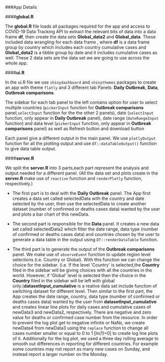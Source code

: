 ###App Details

####**global.R**

The **global.R** file loads all packages required for the app and access to COVID-19 Data Tracking API to extract the relevant bits of data into a data frame **df**, then create the data sets **Global_data2** and **Global_data**. These included data wrangling for each data frame , where **df** is a data frame group by country which includes each country cumulative cases and **Global_data2** is a tibble group by date and it includes cumulative cases as well. These 2 data sets are the data set we are going to use across the whole app.


####**ui.R**

In the ui.R file we use `shinydashboard` and `shinythemes` packages to create an app with theme `flatly` and 3 different tab Panels: **Daily Outbreak**, **Data**, **Outbreak comparisons**. 

The sidebar for each tab panel to the left contains option for user to select multiple countries (`pickerInput` function for **Outbreak comparisons** panel,`selectInput` function for the the other 2 panels), date (`selectInput` function, only appear in **Daily Outbreak** panel), date range (`dateRangeInput` function) and data level (`pickerInput` function, only appear in **Outbreak comparisons** panel) as well as Refresh button and download button

Each panel give a different output in the main panel. We use `plotlyOutput` function for all the plotting output and use `DT::dataTableOutput()` function to give data table output. 

####**server.R**

We split the **server.R** into 3 parts,each part represent the analysis and output needed for a different panel. (All the data set and plots create in the **server.R** make use of `reactive` function and `renderPlotly` function, respectively.)

* The first part is to deal with the **Daily Outbreak** panel. The App first creates a data set called  selectedData with the country and date selected by the user, then use the selectedData to create another dataset (number of confirmed or deaths cases data) wanted by the user and plots a bar chart of this newData.

* The second part is responsible for the **Data** panel. It creates a new data set called selectedData2 which filter the date range, data type (number of confirmed or deaths cases data) and countries chosen by the user to generate a data table in the output using `DT::renderDataTable` function.

* The third part is to generate the output of the **Outbreak comparisons** panel. We make use of `observeEvent` function to update region level selections (i.e. Country or Global). With this function we can change the choice for the sidebar. (i.e. If the level 'Country' is selected,the **Country** filed in the sidebar will be giving choices with all the countries in the world. However, if 'Global' level is selected then the choice in the **Country** filed in the sidebar will be left with global only.)**datasetInput_cumulative** is a reative data set include function of switching dataset for different level.  Then similar to the first part, the App creates the date range, country, data type (number of confirmed or deaths cases data) wanted by the user from **datasetInput_cumulative** and creates linear line plots for daily cases and cumulative cases of newData3 and newData2, respectively. There are  negative and zero value for deaths or confirmed case number from the resource. In order to prevent the log plot get to negative infinite or NaNs, we create newData4 from newData3 using the `replace` function to change all cases number smaller or equal to 0 to 1 [ln(1)=0] to create log line plots of it. Additionally for the log plot, we used a three day rolling average to smooth out differences in reporting for different countries. For example some countries may not report as many new cases on Sunday, and instead report a larger number on the Monday. 
 


